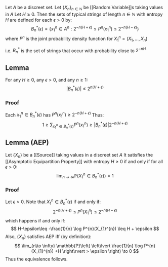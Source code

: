 Let $A$ be a discreet set.
Let $\{ X_{n} \}_{n\in \mathbb{N}}$ be [[Random Variable]]s taking values in $A$
Let $H\geq 0$.
Then the sets of typical strings of length $n\in \mathbb{N}$ with entropy $H$
are defined for each $\epsilon>0$ by:
$$
B_{n}^{*}(\epsilon)= \{ x_{1}^{n}\in A^{n} : 2^{-n(H+\epsilon)} \leq P^{n}(x_{1}^{n}) \leq 2^{-n(H-\epsilon)} \}
$$
where $P^{n}$ is the joint probability density function for $X_{1}^{n}=(X_{1},\dots,X_{n})$

i.e. $B_{n}^{*}$ is the set of strings that occur with probability close to $2^{-nH}$
## Lemma
For any $H\geq 0$, any $\epsilon>0$, and any $n\geq 1$:
$$
\lvert B_{n}^{*}(\epsilon) \rvert \leq 2^{n(H+\epsilon)}
$$
### Proof
Each $x_{1}^{n}\in B_{n}^{*}(\epsilon)$ has $P^{n}(x_{1}^{n})\geq 2^{-n(H+\epsilon)}$
Thus:
$$
1\geq \sum_{x_{1}^n\in B_{n}^{*}(\epsilon)} P^{n}(x_{1}^{n}) \geq \lvert B_{n}^{*}(\epsilon) \rvert 2^{-n(H+\epsilon)}
$$
## Lemma (AEP)
Let $\{ X_{n} \}$ be a [[Source]] taking values in a discreet set $A$
It satisfies the [[Asymptotic Equipartition Property]] with entropy $H\geq 0$
if and only if
for all $\epsilon>0$:
$$
\lim_{n\to \infty}\mathbb{P}(X_{1}^{n}\in B_{n}^{*}(\epsilon)) = 1
$$
### Proof
Let $\epsilon>0$.
Note that $X_{1}^{n}\in B_{n}^{*}(\epsilon)$ 
if and only if:
$$
2^{-n(H+\epsilon)} \leq P^{n}(X_{1}^{n}) \leq 2^{-n(H-\epsilon)}
$$
which happens if and only if:
$$
H-\epsilon\leq -\frac{1}{n} \log P^{n}(X_{1}^{n}) \leq H + \epsilon 
$$
Also, $\{ X_{n} \}$ satisfies AEP iff (by definition):
$$
\lim_{n\to \infty} \mathbb{P}\left( \left\lvert  \frac{1}{n} \log P^{n}(X_{1}^{n}) +H  \right\rvert > \epsilon \right) \to 0
$$
Thus the equivalence follows.